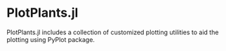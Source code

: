 # PlotPlants.jl

PlotPlants.jl includes a collection of customized plotting utilities to aid the plotting using PyPlot package.
